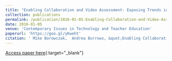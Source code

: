 ```yaml
---
title: "Enabling Collaboration and Video Assessment: Exposing Trends in Science Preservice Teachers  Assessments"
collection: publications
permalink: /publication/2016-01-05-Enabling-Collaboration-and-Video-Assessment-Exposing-Trends-in-Science-Preservice-Teachers-Assessments
date: 2016-01-05
venue: 'Contemporary Issues in Technology and Teacher Education'
paperurl: 'https://goo.gl/yKweht'
citation: ' Mike Borowczak,  Andrea Burrows, &quot;Enabling Collaboration and Video Assessment: Exposing Trends in Science Preservice Teachers  Assessments.&quot; Contemporary Issues in Technology and Teacher Education, 2016.'
---
```

[Access paper here](https://goo.gl/yKweht){:target="_blank"}
